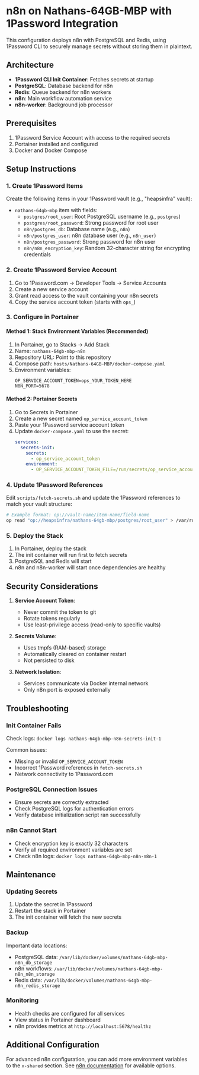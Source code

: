 # n8n on Nathans-64GB-MBP with 1Password Integration

This configuration deploys n8n with PostgreSQL and Redis, using 1Password CLI to securely manage secrets without storing them in plaintext.

## Architecture

- **1Password CLI Init Container**: Fetches secrets at startup
- **PostgreSQL**: Database backend for n8n
- **Redis**: Queue backend for n8n workers
- **n8n**: Main workflow automation service
- **n8n-worker**: Background job processor

## Prerequisites

1. 1Password Service Account with access to the required secrets
2. Portainer installed and configured
3. Docker and Docker Compose

## Setup Instructions

### 1. Create 1Password Items

Create the following items in your 1Password vault (e.g., "heapsinfra" vault):

- `nathans-64gb-mbp` item with fields:
  - `postgres/root_user`: Root PostgreSQL username (e.g., `postgres`)
  - `postgres/root_password`: Strong password for root user
  - `n8n/postgres_db`: Database name (e.g., `n8n`)
  - `n8n/postgres_user`: n8n database user (e.g., `n8n_user`)
  - `n8n/postgres_password`: Strong password for n8n user
  - `n8n/n8n_encryption_key`: Random 32-character string for encrypting credentials

### 2. Create 1Password Service Account

1. Go to 1Password.com → Developer Tools → Service Accounts
2. Create a new service account
3. Grant read access to the vault containing your n8n secrets
4. Copy the service account token (starts with `ops_`)

### 3. Configure in Portainer

#### Method 1: Stack Environment Variables (Recommended)

1. In Portainer, go to Stacks → Add Stack
2. Name: `nathans-64gb-mbp-n8n`
3. Repository URL: Point to this repository
4. Compose path: `hosts/Nathans-64GB-MBP/docker-compose.yaml`
5. Environment variables:
   ```
   OP_SERVICE_ACCOUNT_TOKEN=ops_YOUR_TOKEN_HERE
   N8N_PORT=5678
   ```

#### Method 2: Portainer Secrets

1. Go to Secrets in Portainer
2. Create a new secret named `op_service_account_token`
3. Paste your 1Password service account token
4. Update `docker-compose.yaml` to use the secret:
   ```yaml
   services:
     secrets-init:
       secrets:
         - op_service_account_token
       environment:
         - OP_SERVICE_ACCOUNT_TOKEN_FILE=/run/secrets/op_service_account_token
   ```

### 4. Update 1Password References

Edit `scripts/fetch-secrets.sh` and update the 1Password references to match your vault structure:

```bash
# Example format: op://vault-name/item-name/field-name
op read "op://heapsinfra/nathans-64gb-mbp/postgres/root_user" > /var/run/secrets/postgres_root_user
```

### 5. Deploy the Stack

1. In Portainer, deploy the stack
2. The init container will run first to fetch secrets
3. PostgreSQL and Redis will start
4. n8n and n8n-worker will start once dependencies are healthy

## Security Considerations

1. **Service Account Token**: 
   - Never commit the token to git
   - Rotate tokens regularly
   - Use least-privilege access (read-only to specific vaults)

2. **Secrets Volume**:
   - Uses tmpfs (RAM-based) storage
   - Automatically cleared on container restart
   - Not persisted to disk

3. **Network Isolation**:
   - Services communicate via Docker internal network
   - Only n8n port is exposed externally

## Troubleshooting

### Init Container Fails

Check logs: `docker logs nathans-64gb-mbp-n8n-secrets-init-1`

Common issues:
- Missing or invalid `OP_SERVICE_ACCOUNT_TOKEN`
- Incorrect 1Password references in `fetch-secrets.sh`
- Network connectivity to 1Password.com

### PostgreSQL Connection Issues

- Ensure secrets are correctly extracted
- Check PostgreSQL logs for authentication errors
- Verify database initialization script ran successfully

### n8n Cannot Start

- Check encryption key is exactly 32 characters
- Verify all required environment variables are set
- Check n8n logs: `docker logs nathans-64gb-mbp-n8n-n8n-1`

## Maintenance

### Updating Secrets

1. Update the secret in 1Password
2. Restart the stack in Portainer
3. The init container will fetch the new secrets

### Backup

Important data locations:
- PostgreSQL data: `/var/lib/docker/volumes/nathans-64gb-mbp-n8n_db_storage`
- n8n workflows: `/var/lib/docker/volumes/nathans-64gb-mbp-n8n_n8n_storage`
- Redis data: `/var/lib/docker/volumes/nathans-64gb-mbp-n8n_redis_storage`

### Monitoring

- Health checks are configured for all services
- View status in Portainer dashboard
- n8n provides metrics at `http://localhost:5678/healthz`

## Additional Configuration

For advanced n8n configuration, you can add more environment variables to the `x-shared` section. See [n8n documentation](https://docs.n8n.io/hosting/configuration/environment-variables/) for available options.